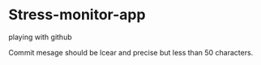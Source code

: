 # Stress-monitor-app
playing with github

Commit mesage should be lcear and precise but less than 50 characters. 
